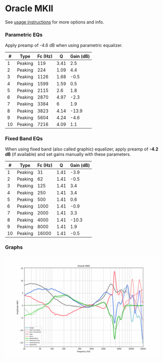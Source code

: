 # Oracle MKII
See [usage instructions](https://github.com/jaakkopasanen/AutoEq#usage) for more options and info.

### Parametric EQs
Apply preamp of -4.6 dB when using parametric equalizer.

|   # | Type    |   Fc (Hz) |    Q |   Gain (dB) |
|-----|---------|-----------|------|-------------|
|   1 | Peaking |       119 | 3.41 |         2.5 |
|   2 | Peaking |       224 | 1.09 |         4.4 |
|   3 | Peaking |      1126 | 1.68 |        -0.5 |
|   4 | Peaking |      1599 | 1.59 |         0.5 |
|   5 | Peaking |      2115 | 2.6  |         1.8 |
|   6 | Peaking |      2870 | 4.97 |        -2.3 |
|   7 | Peaking |      3384 | 6    |         1.9 |
|   8 | Peaking |      3823 | 4.14 |       -13.9 |
|   9 | Peaking |      5604 | 4.24 |        -4.6 |
|  10 | Peaking |      7216 | 4.09 |         1.1 |

### Fixed Band EQs
When using fixed band (also called graphic) equalizer, apply preamp of **-4.2 dB** (if available) and set gains manually with these parameters.

|   # | Type    |   Fc (Hz) |    Q |   Gain (dB) |
|-----|---------|-----------|------|-------------|
|   1 | Peaking |        31 | 1.41 |        -3.9 |
|   2 | Peaking |        62 | 1.41 |        -0.5 |
|   3 | Peaking |       125 | 1.41 |         3.4 |
|   4 | Peaking |       250 | 1.41 |         3.4 |
|   5 | Peaking |       500 | 1.41 |         0.6 |
|   6 | Peaking |      1000 | 1.41 |        -0.9 |
|   7 | Peaking |      2000 | 1.41 |         3.3 |
|   8 | Peaking |      4000 | 1.41 |       -10.3 |
|   9 | Peaking |      8000 | 1.41 |         1.9 |
|  10 | Peaking |     16000 | 1.41 |        -0.5 |

### Graphs
![](./Oracle%20MKII.png)
